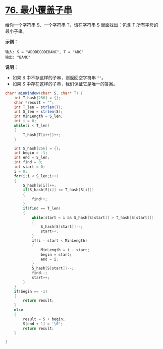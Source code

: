 # [76. 最小覆盖子串](https://leetcode-cn.com/problems/minimum-window-substring/)

给你一个字符串 S、一个字符串 T，请在字符串 S 里面找出：包含 T 所有字母的最小子串。

**示例：**

```
输入: S = "ADOBECODEBANC", T = "ABC"
输出: "BANC"
```

**说明：**

- 如果 S 中不存这样的子串，则返回空字符串 `""`。
- 如果 S 中存在这样的子串，我们保证它是唯一的答案。



```java
char* minWindow(char* S, char* T) {
   	int T_hash[256] = {};
	char *result = "";
	int T_len = strlen(T);
	int S_len = strlen(S);
	int MinLength = S_len;
	int i = 0;
	while(i < T_len)
	{
		T_hash[T[i++]]++;
	}

	int S_hash[256] = {};
	int begin = -1;
	int end = S_len;
	int find = 0;
	int start = 0;
	i = 0;
	for(i;i < S_len;i++)
	{
		S_hash[S[i]]++;
		if(S_hash[S[i]] <= T_hash[S[i]])
		{
			find++;
		}
		if(find == T_len)
		{
			while(start < i && S_hash[S[start]] > T_hash[S[start]])
			{
				S_hash[S[start]]--;
				start++;
			}
			if(i - start < MinLength)
			{
				MinLength = i - start;
				begin = start;
				end = i; 
			}
			S_hash[S[start]]--;
			find--;
			start++;
		}
	}
	if(begin == -1)
	{
		return result;
	}
	else
	{
		result = S + begin;
		S[end + 1] = '\0';
		return result;
	}

}
```

